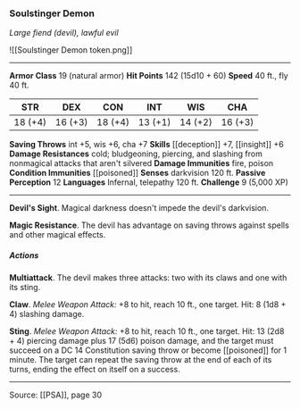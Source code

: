 ### Soulstinger Demon
_Large fiend (devil), lawful evil_

![[Soulstinger Demon token.png]]




---

**Armor Class** 19 (natural armor)
**Hit Points** 142 (15d10 + 60)
**Speed** 40 ft., fly 40 ft.

| STR     | DEX     | CON     | INT     | WIS     | CHA     |
|---------|---------|---------|---------|---------|---------|
| 18 (+4) | 16 (+3) | 18 (+4) | 13 (+1) | 14 (+2) | 16 (+3) |

**Saving Throws** int +5, wis +6, cha +7
**Skills** [[deception]] +7, [[insight]] +6
**Damage Resistances** cold; bludgeoning, piercing, and slashing from nonmagical attacks that aren't silvered
**Damage Immunities** fire, poison
**Condition Immunities** [[poisoned]]
**Senses** darkvision 120 ft.
**Passive Perception** 12
**Languages** Infernal, telepathy 120 ft.
**Challenge** 9 (5,000 XP)

---

**Devil's Sight**. Magical darkness doesn't impede the devil's darkvision.

**Magic Resistance**. The devil has advantage on saving throws against spells and other magical effects.

##### Actions
**Multiattack**. The devil makes three attacks: two with its claws and one with its sting.

**Claw**. _Melee Weapon Attack:_ +8 to hit, reach 10 ft., one target. Hit: 8 (1d8 + 4) slashing damage.

**Sting**. _Melee Weapon Attack:_ +8 to hit, reach 10 ft., one target. Hit: 13 (2d8 + 4) piercing damage plus 17 (5d6) poison damage, and the target must succeed on a DC 14 Constitution saving throw or become [[poisoned]] for 1 minute. The target can repeat the saving throw at the end of each of its turns, ending the effect on itself on a success.


---

Source: [[PSA]], page 30